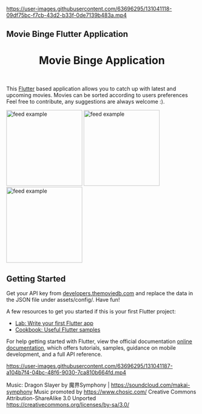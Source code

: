 

https://user-images.githubusercontent.com/63696295/131041118-09df75bc-f7cb-43d2-b33f-0de7139b483a.mp4

## Movie Binge Flutter Application

<h1 align="center">Movie Binge Application</h1>


<br>

This <a href="https://flutter.io/">Flutter</a> based application allows you to catch up with latest and upcoming movies. Movies can be sorted according to users preferences Feel free to contribute, any suggestions are always welcome :).

<div>
<img src="https://github.com/seanFlutter/Movie-Binge/blob/master/assets/images/screenshot_2.png" alt="feed example" width="200">
<img src="https://github.com/seanFlutter/Movie-Binge/blob/master/assets/images/screenshot_1.png" alt="feed example" width="200">
<img src="https://github.com/seanFlutter/Movie-Binge/blob/master/assets/images/screenshot_3.png" alt="feed example" width="200">
</div>


## Getting Started

Get your API key from [developers.themoviedb.com](https://developers.themoviedb.org/4/getting-started/authorization) and replace the data in the JSON file under assets/config/. Have fun!


A few resources to get you started if this is your first Flutter project:

- [Lab: Write your first Flutter app](https://flutter.dev/docs/get-started/codelab)
- [Cookbook: Useful Flutter samples](https://flutter.dev/docs/cookbook)

For help getting started with Flutter, view the official documentation
[online documentation](https://flutter.dev/docs), which offers tutorials,
samples, guidance on mobile development, and a full API reference.


https://user-images.githubusercontent.com/63696295/131041187-a104b7f4-04bc-48f6-9030-7ca810b664fd.mp4


Music:
Dragon Slayer by 魔界Symphony | https://soundcloud.com/makai-symphony
Music promoted by https://www.chosic.com/
Creative Commons Attribution-ShareAlike 3.0 Unported
https://creativecommons.org/licenses/by-sa/3.0/ 

